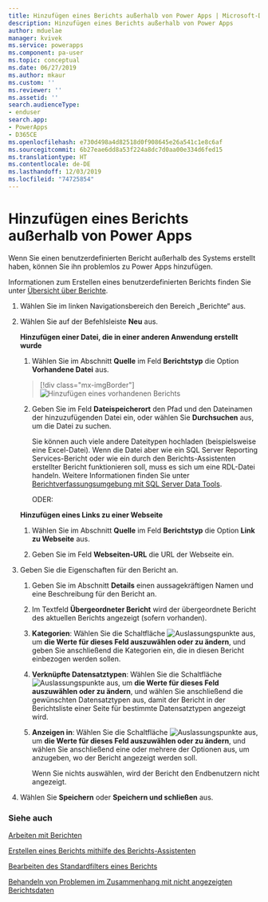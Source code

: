 ```yaml
---
title: Hinzufügen eines Berichts außerhalb von Power Apps | Microsoft-Dokumentation
description: Hinzufügen eines Berichts außerhalb von Power Apps
author: mduelae
manager: kvivek
ms.service: powerapps
ms.component: pa-user
ms.topic: conceptual
ms.date: 06/27/2019
ms.author: mkaur
ms.custom: ''
ms.reviewer: ''
ms.assetid: ''
search.audienceType:
- enduser
search.app:
- PowerApps
- D365CE
ms.openlocfilehash: e730d498a4d82518d0f908645e26a541c1e8c6af
ms.sourcegitcommit: 6b27eae6dd8a53f224a8dc7d0aa00e334d6fed15
ms.translationtype: HT
ms.contentlocale: de-DE
ms.lasthandoff: 12/03/2019
ms.locfileid: "74725854"
---
```

# <a name="add-a-report-from-outside-power-apps"></a>Hinzufügen eines Berichts außerhalb von Power Apps

Wenn Sie einen benutzerdefinierten Bericht außerhalb des Systems erstellt haben, können Sie ihn problemlos zu Power Apps hinzufügen.

Informationen zum Erstellen eines benutzerdefinierten Berichts finden Sie unter [Übersicht über Berichte](https://docs.microsoft.com/dynamics365/customer-engagement/analytics/get-started-writing-reports).

1. Wählen Sie im linken Navigationsbereich den Bereich „Berichte“ aus. 
2. Wählen Sie auf der Befehlsleiste **Neu** aus.
  
   **Hinzufügen einer Datei, die in einer anderen Anwendung erstellt wurde**  
  
   1. Wählen Sie im Abschnitt **Quelle** im Feld **Berichtstyp** die Option **Vorhandene Datei** aus.  
   
     > [!div class="mx-imgBorder"]
     > ![Hinzufügen eines vorhandenen Berichts](media/add_existing_report.png "Hinzufügen eines vorhandenen Berichts")
  
   2. Geben Sie im Feld **Dateispeicherort** den Pfad und den Dateinamen der hinzuzufügenden Datei ein, oder wählen Sie **Durchsuchen** aus, um die Datei zu suchen. 
   
      Sie können auch viele andere Dateitypen hochladen (beispielsweise eine Excel-Datei). Wenn die Datei aber wie ein SQL Server Reporting Services-Bericht oder wie ein durch den Berichts-Assistenten erstellter Bericht funktionieren soll, muss es sich um eine RDL-Datei handeln. Weitere Informationen finden Sie unter [Berichtverfassungsumgebung mit SQL Server Data Tools](https://docs.microsoft.com/dynamics365/customer-engagement/analytics/report-writing-environment-using-sql-server-data-tools).
  
      ODER:  
  
   **Hinzufügen eines Links zu einer Webseite**  
  
   1.  Wählen Sie im Abschnitt **Quelle** im Feld **Berichtstyp** die Option **Link zu Webseite** aus.  
  
   2.  Geben Sie im Feld **Webseiten-URL** die URL der Webseite ein.  
  
3. Geben Sie die Eigenschaften für den Bericht an.
  
   1.  Geben Sie im Abschnitt **Details** einen aussagekräftigen Namen und eine Beschreibung für den Bericht an.  
  
   2.  Im Textfeld **Übergeordneter Bericht** wird der übergeordnete Bericht des aktuellen Berichts angezeigt (sofern vorhanden).  
  
   3. **Kategorien**: Wählen Sie die Schaltfläche ![Auslassungspunkte](media/ellipsis-button.png "Schaltfläche mit Auslassungspunkten") aus, um **die Werte für dieses Feld auszuwählen oder zu ändern**, und geben Sie anschließend die Kategorien ein, die in diesen Bericht einbezogen werden sollen.  
  
   4. **Verknüpfte Datensatztypen**: Wählen Sie die Schaltfläche ![Auslassungspunkte](media/ellipsis-button.png "Schaltfläche mit Auslassungspunkten") aus, um **die Werte für dieses Feld auszuwählen oder zu ändern**, und wählen Sie anschließend die gewünschten Datensatztypen aus, damit der Bericht in der Berichtsliste einer Seite für bestimmte Datensatztypen angezeigt wird.  
  
   5. **Anzeigen in**: Wählen Sie die Schaltfläche ![Auslassungspunkte](media/ellipsis-button.png "Schaltfläche mit Auslassungspunkten") aus, um **die Werte für dieses Feld auszuwählen oder zu ändern**, und wählen Sie anschließend eine oder mehrere der Optionen aus, um anzugeben, wo der Bericht angezeigt werden soll.  
  
        Wenn Sie nichts auswählen, wird der Bericht den Endbenutzern nicht angezeigt.  
  
4. Wählen Sie **Speichern** oder **Speichern und schließen** aus.  




### <a name="see-also"></a>Siehe auch
[Arbeiten mit Berichten](work-with-reports.md) 

[Erstellen eines Berichts mithilfe des Berichts-Assistenten](create-report-with-wizard.md)

[Bearbeiten des Standardfilters eines Berichts](edit-report-filter.md)

[Behandeln von Problemen im Zusammenhang mit nicht angezeigten Berichtsdaten](troubleshoot-reports.md)
